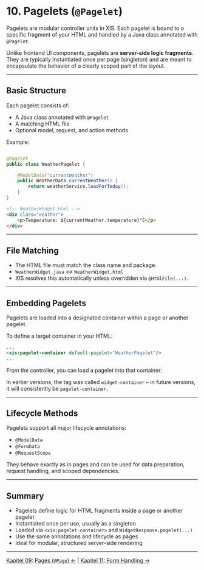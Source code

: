 # 10. Pagelets (`@Pagelet`)

Pagelets are modular controller units in XIS. Each pagelet is bound to a specific fragment of your HTML and handled by a
Java class annotated with `@Pagelet`.

Unlike frontend UI components, pagelets are **server-side logic fragments**. They are typically instantiated once per
page (singleton) and are meant to encapsulate the behavior of a clearly scoped part of the layout.

---

## Basic Structure

Each pagelet consists of:

- A Java class annotated with `@Pagelet`
- A matching HTML file
- Optional model, request, and action methods

Example:

```java

@Pagelet
public class WeatherPagelet {

    @ModelData("currentWeather")
    public WeatherData currentWeather() {
        return weatherService.loadForToday();
    }
}
```

```html
<!-- WeatherWidget.html -->
<div class="weather">
    <p>Temperature: ${currentWeather.temperature}°C</p>
</div>
```

---

## File Matching

- The HTML file must match the class name and package.
- `WeatherWidget.java` ↔ `WeatherWidget.html`
- XIS resolves this automatically unless overridden via `@HtmlFile(...)`.

---

## Embedding Pagelets

Pagelets are loaded into a designated container within a page or another pagelet.

To define a target container in your HTML:

```html
...
<xis:pagelet-container default-pagelet="WeatherPagelet"/>
...
```

From the controller, you can load a pagelet into that container:

In earlier versions, the tag was called `widget-container` – in future versions, it will consistently be
`pagelet-container`.

---

## Lifecycle Methods

Pagelets support all major lifecycle annotations:

- `@ModelData`
- `@FormData`
- `@RequestScope`

They behave exactly as in pages and can be used for data preparation, request handling, and scoped dependencies.

---

## Summary

- Pagelets define logic for HTML fragments inside a page or another pagelet
- Instantiated once per use, usually as a singleton
- Loaded via `<xis:pagelet-container>` and `WidgetResponse.pagelet(...)`
- Use the same annotations and lifecycle as pages
- Ideal for modular, structured server-side rendering

---

[Kapitel 09: Pages (`@Page`) ←](09-pages.md) | [Kapitel 11: Form Handling →](11-form-handling.md)